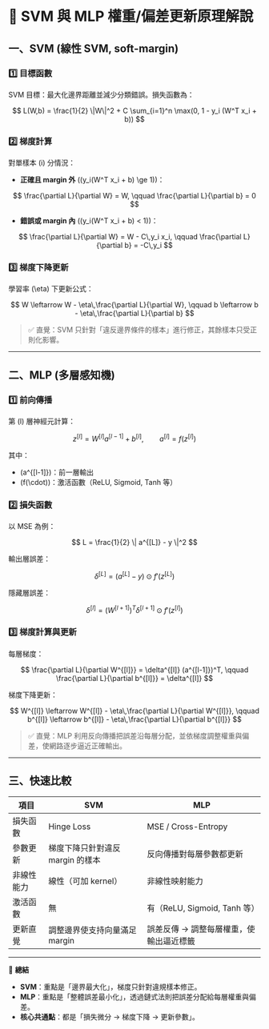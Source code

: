 # 🌟 SVM 與 MLP 權重/偏差更新原理解說



## 一、SVM (線性 SVM, soft-margin)

### 1️⃣ 目標函數

SVM 目標：最大化邊界距離並減少分類錯誤。損失函數為：

$$
L(W,b) = \frac{1}{2} \|W\|^2 + C \sum_{i=1}^n \max(0, 1 - y_i (W^T x_i + b))
$$

### 2️⃣ 梯度計算

對單樣本 \(i\) 分情況：

- **正確且 margin 外** (\(y_i(W^T x_i + b) \ge 1\))：

$$
\frac{\partial L}{\partial W} = W, \qquad
\frac{\partial L}{\partial b} = 0
$$

- **錯誤或 margin 內** (\(y_i(W^T x_i + b) < 1\))：

$$
\frac{\partial L}{\partial W} = W - C\,y_i x_i, \qquad
\frac{\partial L}{\partial b} = -C\,y_i
$$

### 3️⃣ 梯度下降更新

學習率 \(\eta\) 下更新公式：

$$
W \leftarrow W - \eta\,\frac{\partial L}{\partial W}, \qquad
b \leftarrow b - \eta\,\frac{\partial L}{\partial b}
$$

> ✅ 直覺：SVM 只針對「違反邊界條件的樣本」進行修正，其餘樣本只受正則化影響。

---

## 二、MLP (多層感知機)

### 1️⃣ 前向傳播

第 \(l\) 層神經元計算：

$$
z^{[l]} = W^{[l]} a^{[l-1]} + b^{[l]}, \qquad
a^{[l]} = f(z^{[l]})
$$

其中：
- \(a^{[l-1]}\)：前一層輸出  
- \(f(\cdot)\)：激活函數（ReLU, Sigmoid, Tanh 等）

### 2️⃣ 損失函數

以 MSE 為例：

$$
L = \frac{1}{2} \| a^{[L]} - y \|^2
$$

輸出層誤差：

$$
\delta^{[L]} = (a^{[L]} - y) \odot f'(z^{[L]})
$$

隱藏層誤差：

$$
\delta^{[l]} = (W^{[l+1]})^T \delta^{[l+1]} \odot f'(z^{[l]})
$$

### 3️⃣ 梯度計算與更新

每層梯度：

$$
\frac{\partial L}{\partial W^{[l]}} = \delta^{[l]} (a^{[l-1]})^T, \qquad
\frac{\partial L}{\partial b^{[l]}} = \delta^{[l]}
$$

梯度下降更新：

$$
W^{[l]} \leftarrow W^{[l]} - \eta\,\frac{\partial L}{\partial W^{[l]}}, \qquad
b^{[l]} \leftarrow b^{[l]} - \eta\,\frac{\partial L}{\partial b^{[l]}}
$$

> ✅ 直覺：MLP 利用反向傳播把誤差沿每層分配，並依梯度調整權重與偏差，使網路逐步逼近正確輸出。

---

## 三、快速比較

| 項目 | SVM | MLP |
|------|-----|-----|
| 損失函數 | Hinge Loss | MSE / Cross-Entropy |
| 參數更新 | 梯度下降只針對違反 margin 的樣本 | 反向傳播對每層參數都更新 |
| 非線性能力 | 線性（可加 kernel） | 非線性映射能力 |
| 激活函數 | 無 | 有（ReLU, Sigmoid, Tanh 等） |
| 更新直覺 | 調整邊界使支持向量滿足 margin | 誤差反傳 → 調整每層權重，使輸出逼近標籤 |

---

📘 **總結**

- **SVM**：重點是「邊界最大化」，梯度只針對違規樣本修正。  
- **MLP**：重點是「整體誤差最小化」，透過鏈式法則把誤差分配給每層權重與偏差。  
- **核心共通點**：都是「損失微分 → 梯度下降 → 更新參數」。
